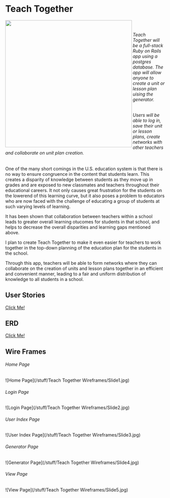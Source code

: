 # Teach Together

<a href="url"><img src="https://media.giphy.com/media/eU8DnmsUVINgI/giphy.gif" align="left" height="400" width="400" ></a><br>  

###### Teach Together will be a full-stack Ruby on Rails app using a postgres database. The app will allow anyone to create a unit or lesson plan uising the generator.
###### Users will be able to log in, save their unit or lesson plans, create networks with other teachers and collaborate on unit plan creation.

One of the many short comings in the U.S. education system is that there is no way to ensure congruence in the content that students learn. This creates a disparity of knowledge between students as they move up in grades and are exposed to new classmates and teachers throughout their educational careers. It not only causes great frustration for the students on the lowerend of this learning curve, but it also poses a problem to educators who are now faced with the challenge of educating a group of students at such varying levels of learning.

It has been shown that collaboration between teachers within a school leads to greater overall learning otucomes for students in that school, and helps to decrease the overall disparities and learning gaps mentioned above.

I plan to create Teach Together to make it even easier for teachers to work together in the top-down planning of the education plan for the students in the school.

Through this app, teachers will be able to form networks where they can collaborate on the creation of units and lesson plans together in an efficient and convenient manner, leading to a fair and uniform distribution of knowledge to all students in a school.

## User Stories
<a href="https://github.com/tayb18/teachtogether/blob/master/userstories.md">Click Me!</a>


## ERD
<a href="https://github.com/tayb18/teachtogether/blob/master/erd.md">Click Me!</a>


## Wire Frames

###### Home Page
![Home Page](/stuff/Teach Together Wireframes/Slide1.jpg)

###### Login Page
![Login Page](/stuff/Teach Together Wireframes/Slide2.jpg)

###### User Index Page
![User Index Page](/stuff/Teach Together Wireframes/Slide3.jpg)

###### Generator Page
![Generator Page](/stuff/Teach Together Wireframes/Slide4.jpg)

###### View Page
![View Page](/stuff/Teach Together Wireframes/Slide5.jpg)
